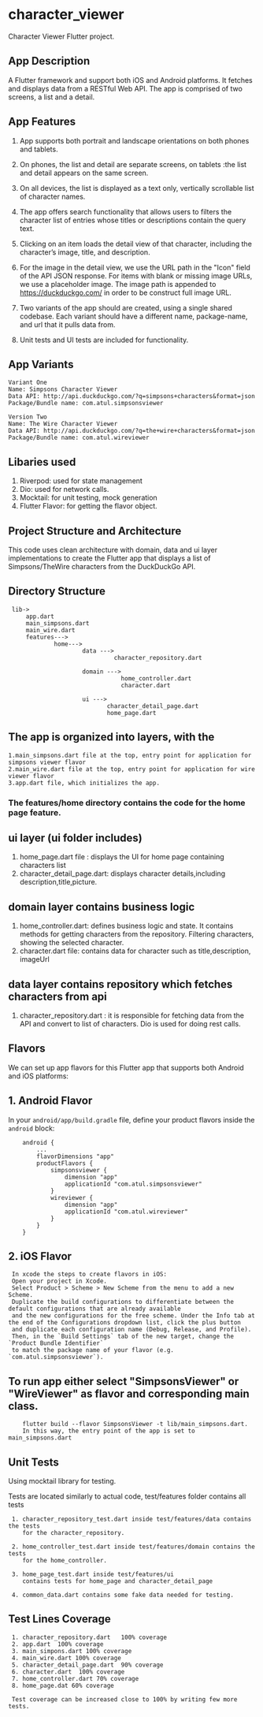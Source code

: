 # character_viewer

Character Viewer Flutter project.

## App Description
A Flutter framework and support both iOS and Android platforms. It fetches and 
displays data from a RESTful Web API. The app is comprised of two screens, a list and a detail.

## App Features
1. App supports both portrait and landscape orientations on both phones and tablets.
2. On phones, the list and detail are separate screens, 
   on tablets :the list and detail appears on the same screen.

3. On all devices, the list is displayed as a text only, 
   vertically scrollable list of character names.

4. The app offers search functionality that allows users to filters the character list of 
   entries whose titles or descriptions contain the query text.

5. Clicking on an item loads the detail view of that character, including the character’s image,
   title, and description. 

6. For the image in the detail view, we use the URL path in the "Icon" field of the API JSON response. 
   For items with blank or missing image URLs, we use a placeholder image. 
   The image path is appended to https://duckduckgo.com/ in order to be construct full image URL.

7. Two variants of the app should are created, using a single shared codebase. 
   Each variant should have a different name, package-name, and url that it pulls data from.

8. Unit tests and UI tests are included for functionality.
   
## App Variants
   
    Variant One
    Name: Simpsons Character Viewer
    Data API: http://api.duckduckgo.com/?q=simpsons+characters&format=json
    Package/Bundle name: com.atul.simpsonsviewer

    Version Two
    Name: The Wire Character Viewer
    Data API: http://api.duckduckgo.com/?q=the+wire+characters&format=json
    Package/Bundle name: com.atul.wireviewer

## Libaries used
  1. Riverpod: used for state management 
  2. Dio: used for network calls.
  3. Mocktail: for unit testing, mock generation
  4. Flutter Flavor: for getting the flavor object.

## Project Structure and Architecture

This code uses clean architecture with domain, data and ui layer implementations to create 
the Flutter app that displays a list of Simpsons/TheWire characters from the DuckDuckGo API. 

## Directory Structure

     lib->
         app.dart
         main_simpsons.dart
         main_wire.dart
         features--->
                 home--->
                         data --->
                                  character_repository.dart
                         
                         domain --->
                                    home_controller.dart
                                    character.dart
                    
                         ui --->
                                character_detail_page.dart
                                home_page.dart

## The app is organized into layers, with the 
    1.main_simpsons.dart file at the top, entry point for application for simpsons viewer flavor
    2.main_wire.dart file at the top, entry point for application for wire viewer flavor
    3.app.dart file, which initializes the app. 

### The features/home directory contains the code for the home page feature.
## ui layer (ui folder includes)
1. home_page.dart file :  displays the UI for home page containing characters list
2. character_detail_page.dart: displays character details,including description,title,picture.

## domain layer contains business logic 
1. home_controller.dart: defines business logic and state. 
   It contains methods for getting characters from the repository. Filtering characters, 
   showing the selected character.
2. character.dart file: contains data for character such as title,description, imageUrl

## data layer contains repository which fetches characters from api
1. character_repository.dart : it is responsible for fetching data from the API and 
   convert to list of characters. Dio is used for doing rest calls.

## Flavors
We can set up app flavors for this Flutter app that supports both Android and iOS platforms:

 ## 1. Android Flavor
 In your `android/app/build.gradle` file, define your product flavors inside the `android` block:

        android {
            ...
            flavorDimensions "app"
            productFlavors {
                simpsonsviewer {
                    dimension "app"
                    applicationId "com.atul.simpsonsviewer"
                }
                wireviewer {
                    dimension "app"
                    applicationId "com.atul.wireviewer"
                }
            }
        }
        
 ## 2. iOS Flavor 
     In xcode the steps to create flavors in iOS:
     Open your project in Xcode.
     Select Product > Scheme > New Scheme from the menu to add a new Scheme. 
     Duplicate the build configurations to differentiate between the default configurations that are already available 
     and the new configurations for the free scheme. Under the Info tab at the end of the Configurations dropdown list, click the plus button 
     and duplicate each configuration name (Debug, Release, and Profile).
     Then, in the `Build Settings` tab of the new target, change the `Product Bundle Identifier` 
     to match the package name of your flavor (e.g. `com.atul.simpsonsviewer`).


  ## To run app either select "SimpsonsViewer" or "WireViewer" as flavor and corresponding main class.

        flutter build --flavor SimpsonsViewer -t lib/main_simpsons.dart. 
        In this way, the entry point of the app is set to main_simpsons.dart

## Unit Tests
   Using mocktail library for testing.
   
   Tests are located similarly to actual code, test/features folder contains all tests
   
     1. character_repository_test.dart inside test/features/data contains the tests 
        for the character_repository.

     2. home_controller_test.dart inside test/features/domain contains the tests 
        for the home_controller.

     3. home_page_test.dart inside test/features/ui 
        contains tests for home_page and character_detail_page

     4. common_data.dart contains some fake data needed for testing.

  ##  Test Lines Coverage
     1. character_repository.dart   100% coverage
     2. app.dart  100% coverage
     3. main_simpons.dart 100% coverage
     4. main_wire.dart 100% coverage
     5. character_detail_page.dart  90% coverage
     6. character.dart  100% coverage
     7. home_controller.dart 70% coverage
     8. home_page.dat 60% coverage

     Test coverage can be increased close to 100% by writing few more tests.
    

